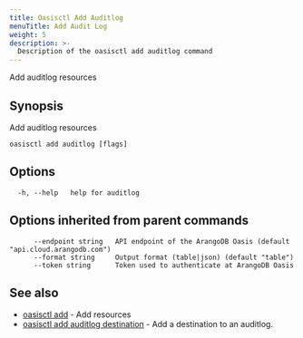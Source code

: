 ```yaml
---
title: Oasisctl Add Auditlog
menuTitle: Add Audit Log
weight: 5
description: >-
  Description of the oasisctl add auditlog command
---
```

Add auditlog resources

## Synopsis

Add auditlog resources

```
oasisctl add auditlog [flags]
```

## Options

```
  -h, --help   help for auditlog
```

## Options inherited from parent commands

```
      --endpoint string   API endpoint of the ArangoDB Oasis (default "api.cloud.arangodb.com")
      --format string     Output format (table|json) (default "table")
      --token string      Token used to authenticate at ArangoDB Oasis
```

## See also

* [oasisctl add](_index.md)	 - Add resources
* [oasisctl add auditlog destination](add-auditlog-destination.md)	 - Add a destination to an auditlog.

